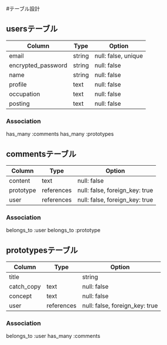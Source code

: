 #テーブル設計

## usersテーブル
|Column            |Type  |Option             |
|------------------|------|-------------------|
|email             |string|null: false, unique|
|encrypted_password|string|null: false        |
|name              |string|null: false        |
|profile           |text  |null: false        |
|occupation        |text  |null: false        |
|posting           |text  |null: false        |

### Association
has_many :comments
has_many :prototypes



## commentsテーブル
|Column   |Type      |Option                  |
|---------|----------|------------------------|
|content  |text      |null: false             |
|prototype|references|null: false, foreign_key: true|
|user     |references|null: false, foreign_key: true|

### Association
belongs_to :user
belongs_to :prototype



## prototypesテーブル
|Column    |Type      |Option                        |
|----------|----------|------------------------------|
|title|    |string    |null: false                   |
|catch_copy|text      |null: false                   |
|concept   |text      |null: false                   |
|user      |references|null: false, foreign_key: true|

### Association
belongs_to :user
has_many :comments